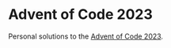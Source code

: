 # Advent of Code 2023
Personal solutions to the [Advent of Code 2023](https://adventofcode.com/2023).